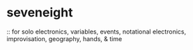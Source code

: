 # seveneight
:: for solo electronics, variables, events, notational electronics, improvisation, geography, hands, &amp; time
